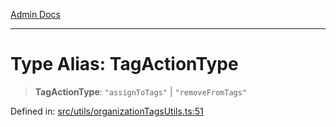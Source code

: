 [Admin Docs](/)

***

# Type Alias: TagActionType

> **TagActionType**: `"assignToTags"` \| `"removeFromTags"`

Defined in: [src/utils/organizationTagsUtils.ts:51](https://github.com/abhassen44/talawa-admin/blob/bb7b6d5252385a81ad100b897eb0cba4f7ba10d2/src/utils/organizationTagsUtils.ts#L51)
